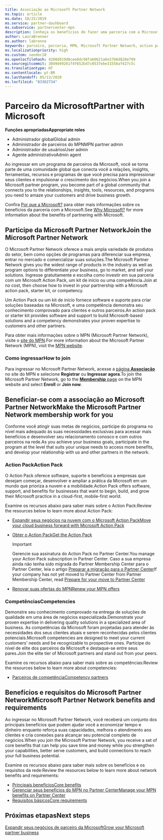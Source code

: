 ```yaml
---
title: Associação ao Microsoft Partner Network
ms.topic: article
ms.date: 10/25/2019
ms.service: partner-dashboard
ms.subservice: partnercenter-mpn
description: Conheça os benefícios de fazer uma parceria com a Microsoft, incluindo as competências do Microsoft Action Pack e as opções de programas para diferenciar sua empresa, comercializar e vender suas soluções.
author: LauraBrenner
ms.author: labrenne
keywords: parceiro, parceria, MPN, Microsoft Partner Network, action pack, MAPS, assinatura do action pack, benefícios, benefícios do MPN, associação, silver, gold, competências
ms.localizationpriority: high
ms.custom: seodec18
ms.openlocfilehash: 4208d919d8cee8dc98fa60621a6e5768d828e799
ms.sourcegitcommit: 3849d49261f4f652bd7c0537ebe31558af427c5c
ms.translationtype: HT
ms.contentlocale: pt-BR
ms.lasthandoff: 05/13/2020
ms.locfileid: "83362734"
---
```

# <a name="partner-with-microsoft"></a><span data-ttu-id="23739-104">Parceiro da Microsoft</span><span class="sxs-lookup"><span data-stu-id="23739-104">Partner with Microsoft</span></span>

<span data-ttu-id="23739-105">**Funções apropriadas**</span><span class="sxs-lookup"><span data-stu-id="23739-105">**Appropriate roles**</span></span>

- <span data-ttu-id="23739-106">Administrador global</span><span class="sxs-lookup"><span data-stu-id="23739-106">Global admin</span></span>
- <span data-ttu-id="23739-107">Administrador de parceiros do MPN</span><span class="sxs-lookup"><span data-stu-id="23739-107">MPN partner admin</span></span>
- <span data-ttu-id="23739-108">Administrador de usuários</span><span class="sxs-lookup"><span data-stu-id="23739-108">User admin</span></span>
- <span data-ttu-id="23739-109">Agente administrativo</span><span class="sxs-lookup"><span data-stu-id="23739-109">Admin agent</span></span>

<span data-ttu-id="23739-110">Ao ingressar em um programa de parceiros da Microsoft, você se torna parte de uma comunidade global que conecta você a relações, insights, ferramentas, recursos e programas de que você precisa para impressionar seus clientes e impulsionar o crescimento dos negócios.</span><span class="sxs-lookup"><span data-stu-id="23739-110">When you join a Microsoft partner program, you become part of a global community that connects you to the relationships, insights, tools, resources, and programs you need to amaze your customers and drive business growth.</span></span>

<span data-ttu-id="23739-111">Confira [Por que a Microsoft?](https://partner.microsoft.com/business-opportunities/why-microsoft) para obter mais informações sobre os benefícios da parceria com a Microsoft.</span><span class="sxs-lookup"><span data-stu-id="23739-111">See [Why Microsoft?](https://partner.microsoft.com/business-opportunities/why-microsoft) for more information about the benefits of partnering with Microsoft.</span></span>

## <a name="join-the-microsoft-partner-network"></a><span data-ttu-id="23739-112">Participe da Microsoft Partner Network</span><span class="sxs-lookup"><span data-stu-id="23739-112">Join the Microsoft Partner Network</span></span>

<!-- 12/5/18 The content below was copied and pasted directly from the Membership page of the MPN site (https://partner.microsoft.com/membership)-->

<span data-ttu-id="23739-113">O Microsoft Partner Network oferece a mais ampla variedade de produtos do setor, bem como opções de programas para diferenciar sua empresa, entrar no mercado e comercializar suas soluções.</span><span class="sxs-lookup"><span data-stu-id="23739-113">The Microsoft Partner Network gives you the widest range of products in the industry as well as program options to differentiate your business, go to market, and sell your solutions.</span></span> <span data-ttu-id="23739-114">Ingresse gratuitamente e escolha como investir em sua parceria com um Microsoft Action Pack, um kit de início ou uma competência.</span><span class="sxs-lookup"><span data-stu-id="23739-114">Join at no cost, then choose how to invest in your partnership with a Microsoft action pack, starter kit, or competency.</span></span>

<span data-ttu-id="23739-115">Um Action Pack ou um kit de início fornece software e suporte para criar soluções baseadas na Microsoft, e uma competência demonstra seu conhecimento comprovado para clientes e outros parceiros.</span><span class="sxs-lookup"><span data-stu-id="23739-115">An action pack or starter kit provides software and support to build Microsoft-based solutions and a competency demonstrates your proven expertise to customers and other partners.</span></span>

<span data-ttu-id="23739-116">Para obter mais informações sobre o MPN (Microsoft Partner Network), visite o [site do MPN](https://partner.microsoft.com/commercial).</span><span class="sxs-lookup"><span data-stu-id="23739-116">For more information about the Microsoft Partner Network (MPN), visit the [MPN website](https://partner.microsoft.com/commercial).</span></span>

### <a name="how-to-join"></a><span data-ttu-id="23739-117">Como ingressar</span><span class="sxs-lookup"><span data-stu-id="23739-117">How to join</span></span>

<span data-ttu-id="23739-118">Para ingressar no Microsoft Partner Network, acesse a [página **Associação**](https://partner.microsoft.com/membership) no site do MPN e selecione **Registrar** ou **Ingressar agora**.</span><span class="sxs-lookup"><span data-stu-id="23739-118">To join the Microsoft Partner Network, go to the [**Membership** page](https://partner.microsoft.com/membership) on the MPN website and select **Enroll** or **Join now**.</span></span>

## <a name="make-the-microsoft-partner-network-membership-work-for-you"></a><span data-ttu-id="23739-119">Beneficiar-se com a associação ao Microsoft Partner Network</span><span class="sxs-lookup"><span data-stu-id="23739-119">Make the Microsoft Partner Network membership work for you</span></span>

<!-- 10/25/2019 The content below content from the Membership pages of the MPN site (https://partner.microsoft.com/membership) and additional updated content.-->

<span data-ttu-id="23739-120">Conforme você atingir suas metas de negócios, participe do programa no nível mais adequado às suas necessidades exclusivas para acessar mais benefícios e desenvolver seu relacionamento conosco e com outros parceiros na rede.</span><span class="sxs-lookup"><span data-stu-id="23739-120">As you achieve your business goals, participate in the program at the level that suits your unique needs to access more benefits, and develop your relationship with us and other partners in the network.</span></span>

### <a name="action-pack"></a><span data-ttu-id="23739-121">Action Pack</span><span class="sxs-lookup"><span data-stu-id="23739-121">Action Pack</span></span>

<span data-ttu-id="23739-122">O Action Pack oferece software, suporte e benefícios a empresas que desejam começar, desenvolver e ampliar a prática da Microsoft em um mundo que prioriza a nuvem e a mobilidade.</span><span class="sxs-lookup"><span data-stu-id="23739-122">Action Pack offers software, support, and benefits for businesses that want to begin, build, and grow their Microsoft practice in a cloud-first, mobile-first world.</span></span>

<span data-ttu-id="23739-123">Examine os recursos abaixo para saber mais sobre o Action Pack:</span><span class="sxs-lookup"><span data-stu-id="23739-123">Review the resources below to learn more about Action Pack:</span></span>

- [<span data-ttu-id="23739-124">Expandir seus negócios na nuvem com o Microsoft Action Pack</span><span class="sxs-lookup"><span data-stu-id="23739-124">Move your cloud business forward with Microsoft Action Pack</span></span>](https://partner.microsoft.com/membership/action-pack)

- [<span data-ttu-id="23739-125">Obter o Action Pack</span><span class="sxs-lookup"><span data-stu-id="23739-125">Get the Action Pack</span></span>](mpn-get-action-pack.md)
  
    >[!IMPORTANT]
    ><span data-ttu-id="23739-126">Gerencie sua assinatura do Action Pack no Partner Center.</span><span class="sxs-lookup"><span data-stu-id="23739-126">You manage your Action Pack subscription in Partner Center.</span></span> <span data-ttu-id="23739-127">Caso a sua empresa ainda não tenha sido migrada do Partner Membership Center para o Partner Center, leia o artigo [Preparar a migração para o Partner Center](prepare-pmc-pc-migration.md)</span><span class="sxs-lookup"><span data-stu-id="23739-127">If your company has not yet moved to Partner Center from Partner Membership Center, read [Prepare for your move to Partner Center](prepare-pmc-pc-migration.md)</span></span>  

- [<span data-ttu-id="23739-128">Renovar suas ofertas do MPN</span><span class="sxs-lookup"><span data-stu-id="23739-128">Renew your MPN offers</span></span>](renew-mpn-offers.md)

### <a name="competencies"></a><span data-ttu-id="23739-129">Competências</span><span class="sxs-lookup"><span data-stu-id="23739-129">Competencies</span></span>

<span data-ttu-id="23739-130">Demonstre seu conhecimento comprovado na entrega de soluções de qualidade em uma área de negócios especializada.</span><span class="sxs-lookup"><span data-stu-id="23739-130">Demonstrate your proven expertise in delivering quality solutions in a specialized area of business.</span></span> <span data-ttu-id="23739-131">As competências da Microsoft foram projetadas para atender às necessidades dos seus clientes atuais e serem reconhecidas pelos clientes potenciais.</span><span class="sxs-lookup"><span data-stu-id="23739-131">Microsoft competencies are designed to meet your current customers' needs and be recognizable to prospective ones.</span></span> <span data-ttu-id="23739-132">Participe do nível de elite dos parceiros da Microsoft e destaque-se entre seus pares.</span><span class="sxs-lookup"><span data-stu-id="23739-132">Join the elite tier of Microsoft partners and stand out from your peers.</span></span>

<span data-ttu-id="23739-133">Examine os recursos abaixo para saber mais sobre as competências:</span><span class="sxs-lookup"><span data-stu-id="23739-133">Review the resources below to learn more about competencies:</span></span>

- [<span data-ttu-id="23739-134">Parceiros de competência</span><span class="sxs-lookup"><span data-stu-id="23739-134">Competency partners</span></span>](https://partner.microsoft.com/membership/competencies)

## <a name="microsoft-partner-network-benefits-and-requirements"></a><span data-ttu-id="23739-135">Benefícios e requisitos do Microsoft Partner Network</span><span class="sxs-lookup"><span data-stu-id="23739-135">Microsoft Partner Network benefits and requirements</span></span>

<span data-ttu-id="23739-136">Ao ingressar no Microsoft Partner Network, você receberá um conjunto dos principais benefícios que podem ajudar você a economizar tempo e dinheiro enquanto reforça suas capacidades, melhora o atendimento aos clientes e cria conexões para alcançar seu potencial completo de negócios.</span><span class="sxs-lookup"><span data-stu-id="23739-136">When you join the Microsoft Partner Network, you receive a set of core benefits that can help you save time and money while you strengthen your capabilities, better serve customers, and build connections to reach your full business potential.</span></span>

<span data-ttu-id="23739-137">Examine os recursos abaixo para saber mais sobre os benefícios e os requisitos da rede:</span><span class="sxs-lookup"><span data-stu-id="23739-137">Review the resources below to learn more about network benefits and requirements:</span></span>

- [<span data-ttu-id="23739-138">Principais benefícios</span><span class="sxs-lookup"><span data-stu-id="23739-138">Core benefits</span></span>](https://partner.microsoft.com/membership/core-benefits#simple-tab-content-1)
- [<span data-ttu-id="23739-139">Gerenciar seus benefícios do MPN no Partner Center</span><span class="sxs-lookup"><span data-stu-id="23739-139">Manage your MPN benefits on Partner Center</span></span>](manage-your-partner-network-benefits.md)
- [<span data-ttu-id="23739-140">Requisitos básicos</span><span class="sxs-lookup"><span data-stu-id="23739-140">Core requirements</span></span>](https://partner.microsoft.com/membership/core-benefits#simple-tab-content-2)

## <a name="next-steps"></a><span data-ttu-id="23739-141">Próximas etapas</span><span class="sxs-lookup"><span data-stu-id="23739-141">Next steps</span></span>

[<span data-ttu-id="23739-142">Expandir seus negócios de parceiro da Microsoft</span><span class="sxs-lookup"><span data-stu-id="23739-142">Grow your Microsoft partner business</span></span>](grow-your-business.md)
